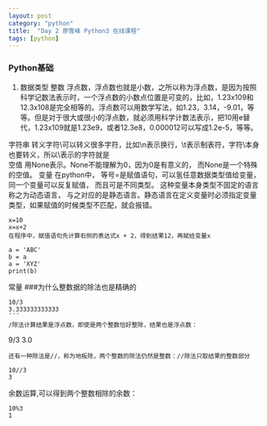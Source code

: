 ```yaml
---
layout: post
category: "python"
title:  "Day 2 廖雪峰 Python3 在线课程"
tags: [python]
---
```

### Python基础
1. 数据类型
整数
浮点数，浮点数也就是小数，之所以称为浮点数，是因为按照科学记数法表示时，一个浮点数的小数点位置是可变的，比如，1.23x109和12.3x108是完全相等的。浮点数可以用数学写法，如1.23，3.14，-9.01，等等。但是对于很大或很小的浮点数，就必须用科学计数法表示，把10用e替代，1.23x109就是1.23e9，或者12.3e8，0.000012可以写成1.2e-5，等等。
<!-- more -->
字符串
转义字符\可以转义很多字符，比如\n表示换行，\t表示制表符，字符\本身也要转义，所以\\表示的字符就是\
空值
用None表示。None不能理解为0，因为0是有意义的， 而None是一个特殊的空值。
变量
在python中， 等号=是赋值语句，可以氢任意数据类型值给变量，同一个变量可以反复赋值， 而且可是不同类型。
这种变量本身类型不固定的语言称之为动态语言， 与之对应的是静态语言。静态语言在定义变量时必须指定变量类型，如果赋值的时候类型不匹配，就会报错。

```
x=10
x=x+2
在程序中，赋值语句先计算右侧的表达式x + 2，得到结果12，再赋给变量x
```
```
a = 'ABC'
b = a
a = 'XYZ'
print(b)
```
常量
###为什么整数据的除法也是精确的 
```
10/3
3.333333333333
´´´
/除法计算结果是浮点数，即使是两个整数恰好整除，结果也是浮点数：

```
9/3
3.0
```
还有一种除法是//，称为地板除，两个整数的除法仍然是整数：//除法只取结果的整数部分

10//3
3
```
余数运算,可以得到两个整数相除的余数：

```
10%3
1
```


